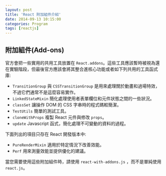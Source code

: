 ```yaml
---
layout: post
title: 'React 附加組件介紹'
date: 2014-09-13 10:15:00
categories: Program
tags: [reactjs]
---
```

## 附加組件(Add-ons)
官方會把一些實用的共用工具放置在 `React.addons`。這些工具應該暫時被視為還在實驗階段，但最後官方應該會將其整合進核心功能或者如下列共用的工具函式庫:

<!--more-->

* `TransitionGroup` 與 `CSSTransitionGroup` 是用來處理關於動畫和過場特效，不過它們通常不是這麼容易實作。
* `LinkedStateMixin` 簡化處理使用者表單欄位和元件狀態之間的一些狀況。
* `classSet` 讓操作 DOM 的 CSS 字串時的程式碼較簡潔。
* `TestUtils` 簡單的測試工具。
* `cloneWithProps` 複製 React 元件與修改 `props`。
* `update` Javascript 函式，簡化處理不可變動的資料的過程。

下面列出的項目只存在 React 開發版本中:

* `PureRenderMixin` 適用於特定情況下改善效能。
* `Perf` 用來測量效能並提供優化的建議。

當您需要使用這些附加組件時，請使用 `react-with-addons.js` ，而不是單純使用 `react.js`。
